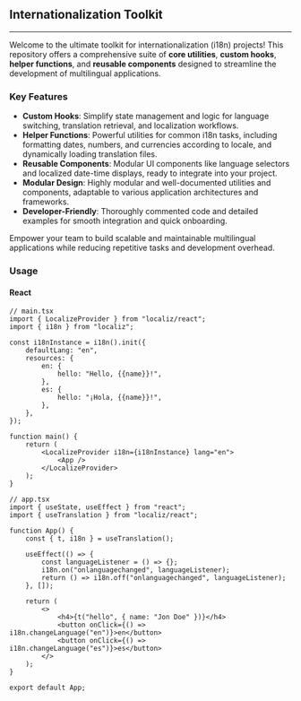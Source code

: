 ## Internationalization Toolkit

---

Welcome to the ultimate toolkit for internationalization (i18n) projects! This repository offers a comprehensive suite of **core utilities**, **custom hooks**, **helper functions**, and **reusable components** designed to streamline the development of multilingual applications.

### Key Features

- **Custom Hooks**: Simplify state management and logic for language switching, translation retrieval, and localization workflows.
- **Helper Functions**: Powerful utilities for common i18n tasks, including formatting dates, numbers, and currencies according to locale, and dynamically loading translation files.
- **Reusable Components**: Modular UI components like language selectors and localized date-time displays, ready to integrate into your project.
- **Modular Design**: Highly modular and well-documented utilities and components, adaptable to various application architectures and frameworks.
- **Developer-Friendly**: Thoroughly commented code and detailed examples for smooth integration and quick onboarding.

Empower your team to build scalable and maintainable multilingual applications while reducing repetitive tasks and development overhead.

### Usage

#### React
```tsx
// main.tsx
import { LocalizeProvider } from "localiz/react";
import { i18n } from "localiz";

const i18nInstance = i18n().init({
    defaultLang: "en",
    resources: {
        en: {
            hello: "Hello, {{name}}!",
        },
        es: {
            hello: "¡Hola, {{name}}!",
        },
    },
});

function main() {
    return (
        <LocalizeProvider i18n={i18nInstance} lang="en">
            <App />
        </LocalizeProvider>
    );
}

// app.tsx
import { useState, useEffect } from "react";
import { useTranslation } from "localiz/react";

function App() {
    const { t, i18n } = useTranslation();

    useEffect(() => {
        const languageListener = () => {};
        i18n.on("onlanguagechanged", languageListener);
        return () => i18n.off("onlanguagechanged", languageListener);
    }, []);

    return (
        <>
            <h4>{t("hello", { name: "Jon Doe" })}</h4>
            <button onClick={() => i18n.changeLanguage("en")}>en</button>
            <button onClick={() => i18n.changeLanguage("es")}>es</button>
        </>
    );
}

export default App;
```
